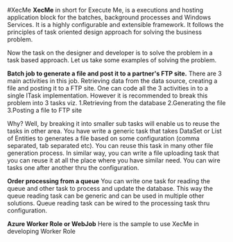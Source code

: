 #XecMe
**XecMe** in short for Execute Me, is a executions and hosting application block for the batches, background processes and Windows Services. It is a highly configurable and extensible framework. It follows the principles of task oriented design approach for solving the business problem.

 Now the task on the designer and developer is to solve the problem in a task based approach. Let us take some examples of solving the problem.

**Batch job to generate a file and post it to a partner's FTP site.**
There are 3 main activities in this job. Retrieving data from the data source, creating a file and posting it to a FTP site. One can code all the 3 activities in to a single ITask implementation. However it is recommended to break this problem into 3 tasks viz. 
1.Retrieving from the database 
2.Generating the file 
3.Posting a file to FTP site

Why? Well, by breaking it into smaller sub tasks will enable us to reuse the tasks in other area. You have write a generic task that takes DataSet or List of Entities to generates a file based on some configuration (comma separated, tab separated etc). You can reuse this task in many other file generation process. In similar way, you can write a file uploading task that you can reuse it at all the place where you have similar need. 
 You can wire tasks one after another thru the configuration.

**Order processing from a queue**
You can write one task for reading the queue and other task to process and update the database. This way the queue reading task can be generic and can be used in multiple other solutions. Queue reading task can be wired to the processing task thru configuration.

**Azure Worker Role or WebJob**
Here is the sample to use XecMe in developing  Worker Role
